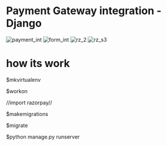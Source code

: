 # Payment Gateway integration - Django
![payment_int](https://user-images.githubusercontent.com/108901697/187667960-cd947573-dfd5-4fd6-83bd-157755c53970.png)
![form_int](https://user-images.githubusercontent.com/108901697/187668016-06044631-91a4-4471-bd29-1ba60f4bc188.png)
![rz_2](https://user-images.githubusercontent.com/108901697/187668041-21bc48a6-cd21-4a07-9229-ac05284ee469.png)
![rz_s3](https://user-images.githubusercontent.com/108901697/187668118-a447c915-2645-4183-bbba-d21a8b0e36cb.png)
# how its work

$mkvirtualenv 

$workon 

//import razorpay//

$makemigrations

$migrate

$python manage.py runserver

